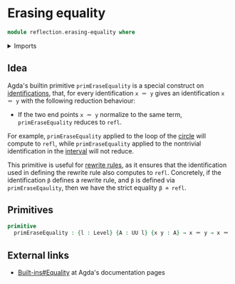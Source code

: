 # Erasing equality

```agda
module reflection.erasing-equality where
```

<details><summary>Imports</summary>

```agda
open import foundation.universe-levels

open import foundation-core.identity-types
```

</details>

## Idea

Agda's builtin primitive `primEraseEquality` is a special construct on
[identifications](foundation-core.identity-types.md), that, for every
identification `x ＝ y` gives an identification `x ＝ y` with the following
reduction behaviour:

- If the two end points `x ＝ y` normalize to the same term, `primEraseEquality`
  reduces to `refl`.

For example, `primEraseEquality` applied to the loop of the
[circle](synthetic-homotopy-theory.circle.md) will compute to `refl`, while
`primEraseEquality` applied to the nontrivial identification in the
[interval](synthetic-homotopy-theory.interval-type.md) will not reduce.

This primitive is useful for [rewrite rules](reflection.rewriting.md), as it
ensures that the identification used in defining the rewrite rule also computes
to `refl`. Concretely, if the identification `β` defines a rewrite rule, and `β`
is defined via `primEraseEqaulity`, then we have the strict equality `β ≐ refl`.

## Primitives

```agda
primitive
  primEraseEquality : {l : Level} {A : UU l} {x y : A} → x ＝ y → x ＝ y
```

## External links

- [Built-ins#Equality](https://agda.readthedocs.io/en/latest/language/built-ins.html#equality)
  at Agda's documentation pages

